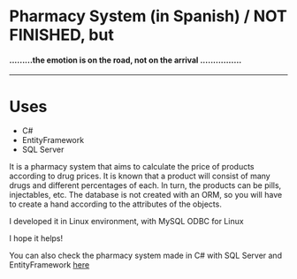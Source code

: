 Pharmacy System (in Spanish) / NOT FINISHED, but
===================
#### .........the emotion is on the road, not on the arrival ................ ####
- - - - 
# Uses #

* C#
* EntityFramework
* SQL Server

It is a pharmacy system that aims to calculate the price of products according to drug prices. It is known that a product will consist of many drugs and different percentages of each.
In turn, the products can be pills, injectables, etc.
The database is not created with an ORM, so you will have to create a hand according to the attributes of the objects.

I developed it in Linux environment, with MySQL ODBC for Linux

I hope it helps!

You can also check the pharmacy system made in C# with SQL Server and EntityFramework [here](https://github.com/maximainero/sistema-farmacia.git)
